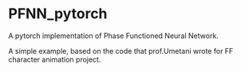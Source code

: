 # PFNN_pytorch
A pytorch implementation of Phase Functioned Neural Network.

A simple example, based on the code that prof.Umetani wrote for FF character animation project. 
